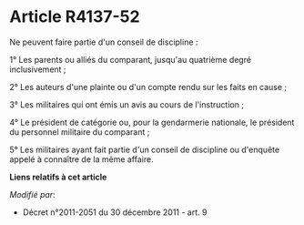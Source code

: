 # Article R4137-52

Ne peuvent faire partie d'un conseil de discipline :

1° Les parents ou alliés du comparant, jusqu'au quatrième degré inclusivement ;

2° Les auteurs d'une plainte ou d'un compte rendu sur les faits en cause ;

3° Les militaires qui ont émis un avis au cours de l'instruction ;

4° Le président de catégorie ou, pour la gendarmerie nationale, le président du personnel militaire du comparant ;

5° Les militaires ayant fait partie d'un conseil de discipline ou d'enquête appelé à connaître de la même affaire.

**Liens relatifs à cet article**

_Modifié par_:

  - Décret n°2011-2051 du 30 décembre 2011 - art. 9
